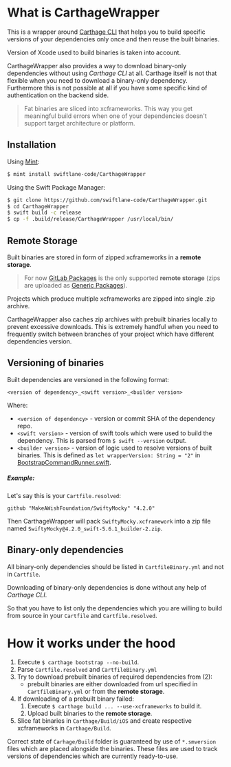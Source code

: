 # What is CarthageWrapper

This is a wrapper around [Carthage CLI](https://github.com/Carthage/Carthage) that helps you to build specific versions of your dependencies only once and then reuse the built binaries.

Version of Xcode used to build binaries is taken into account.

CarthageWrapper also provides a way to download binary-only dependencies without using _Carthage CLI_ at all. Carthage itself is not that flexible when you need to download a binary-only dependency. Furthermore this is not possible at all if you have some specific kind of authentication on the backend side.

> Fat binaries are sliced into xcframeworks. This way you get meaningful build errors when one of your dependencies doesn't support target architecture or platform.

## Installation

Using [Mint](https://github.com/yonaskolb/mint):
```sh
$ mint install swiftlane-code/CarthageWrapper
```

Using the Swift Package Manager:
```sh
$ git clone https://github.com/swiftlane-code/CarthageWrapper.git
$ cd CarthageWrapper
$ swift build -c release
$ cp -f .build/release/CarthageWrapper /usr/local/bin/
```

## Remote Storage

Built binaries are stored in form of zipped xcframeworks in a **remote storage**. 

> For now [GitLab Packages](https://docs.gitlab.com/ee/user/packages/package_registry/index.html) is the only supported **remote storage** (zips are uploaded as [Generic Packages](https://docs.gitlab.com/ee/user/packages/generic_packages/)). 

Projects which produce multiple xcframeworks are zipped into single .zip archive.

CarthageWrapper also caches zip archives with prebuilt binaries locally to prevent excessive downloads. This is extremely handful when you need to frequently switch between branches of your project which have different dependencies version.

## Versioning of binaries

Built dependencies are versioned in the following format:
```
<version of dependency>_<swift version>_<builder version>
```
Where:
* `<version of dependency>` - version or commit SHA of the dependency repo.
* `<swift version>` - version of swift tools which were used to build the dependency. This is parsed from `$ swift --version` output.
* `<builder version>` - version of logic used to resolve versions of built binaries. This is defined as `let wrapperVersion: String = "2"` in [BootstrapCommandRunner.swift](./Sources/CarthageWrapper/AppLevel/Commands/Bootstrap/BootstrapCommandRunner.swift).

##### Example:
Let's say this is your `Cartfile.resolved`:
```
github "MakeAWishFoundation/SwiftyMocky" "4.2.0"
```
Then CarthageWrapper will pack `SwiftyMocky.xcframework` into a zip file named `SwiftyMocky@4.2.0_swift-5.6.1_builder-2.zip`.

## Binary-only dependencies

All binary-only dependencies should be listed in `CartfileBinary.yml` and not in `Cartfile`.

Downloading of binary-only dependencies is done without any help of  _Carthage CLI_.

So that you have to list only the dependencies which you are willing to build from source in your `Cartfile` and `Cartfile.resolved`.

# How it works under the hood

1) Execute `$ carthage bootstrap --no-build`.
1) Parse `Cartfile.resolved` and `CartfileBinary.yml`
1) Try to download prebuilt binaries of required dependencies from (2):
	* prebuilt binaries are either downloaded from url
		specified in `CartfileBinary.yml` or from the **remote storage**.
1) If downloading of a prebuilt binary failed:
	1) Execute `$ carthage build ... --use-xcframeworks` to build it.
	1) Upload built binaries to the **remote storage**.
1) Slice fat binaries in `Carthage/Build/iOS` and create respective
xcframeworks in `Carthage/Build`.

Correct state of `Carhage/Build` folder is guaranteed by use of `*.smversion` files which are placed alongside the binaries. These files are used to track versions of dependencies which are currently ready-to-use.
